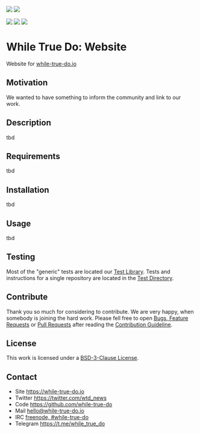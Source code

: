 <!-- Header (auto generated) -->
![](https://img.shields.io/github/license/while-true-do/website.svg?style=flat)
![](https://img.shields.io/github/issues/while-true-do/website.svg?style=flat)

<!-- Only Ansible, parsing from meta/main.yml -->
<!-- FIXME: Maintain in ansible-galaxy-skeleton -->
![](https://img.shields.io/badge/dynamic/yaml.svg?label=Min.%20Ansible%20Version&url=https%3A%2F%2Fraw.githubusercontent.com%2Fwhile-true-do%2Fwebsite%2Fmaster%2Fmeta%2Fmain.yml&query=%24.galaxy_info.min_ansible_version&colorB=black)
![](https://img.shields.io/badge/dynamic/yaml.svg?label=Supported%20OS&url=https%3A%2F%2Fraw.githubusercontent.com%2Fwhile-true-do%2Fwebsite%2Fmaster%2Fmeta%2Fmain.yml&query=galaxy_info.platforms%5B*%5D.name&colorB=black)
![](https://img.shields.io/badge/dynamic/yaml.svg?label=Galaxy%20Tags&url=https%3A%2F%2Fraw.githubusercontent.com%2Fwhile-true-do%2Fwebsite%2Fmaster%2Fmeta%2Fmain.yml&query=%24.galaxy_info.galaxy_tags%5B*%5D&colorB=black)

# While True Do: Website

Website for [while-true-do.io](https://while-true-do.io)

## Motivation

We wanted to have something to inform the community and link to our work.

## Description

tbd
<!-- TODO: Describe the repository in some more details.

-   Which features does it provide?
-   Why is it awesome or cool?
-->

## Requirements

tbd
<!-- TODO: Describe the requirements before installing.

-  What is needed?
-  What are prerequisites, dependencies or requirements?
-  Is something needed before one can install?
-->

## Installation

tbd
<!-- TODO: Describe the Installation process.

-  How do you install the software/tool?
-  Is there a package, container or some other resources?
-  Are special commands needed to build/install/run?
-->

## Usage

tbd
<!-- TODO: Describe how one can use the repository or it's software.

-   Is there a help or manual?
-   How do you call the software?
-   Is there something to configure?
 -->

<!-- Footer (auto generated) -->

## Testing

Most of the "generic" tests are located our
[Test Library](https://github.com/while-true-do/test-library). Tests and
instructions for a single repository are located in the
[Test Directory](./tests).

## Contribute

Thank you so much for considering to contribute. We are very happy, when somebody
is joining the hard work. Please fell free to open
[Bugs, Feature Requests](https://github.com/while-true-do/website/issues) or
[Pull Requests](https://github.com/while-true-do/website/pulls) after reading the [Contribution Guideline](https://github.com/while-true-do/doc-library/blob/master/documents/CONTRIBUTING.md).

## License

This work is licensed under a [BSD-3-Clause License](https://opensource.org/licenses/BSD-3-Clause).

## Contact

-   Site <https://while-true-do.io>
-   Twitter <https://twitter.com/wtd_news>
-   Code <https://github.com/while-true-do>
-   Mail [hello@while-true-do.io](mailto:hello@while-true-do.io)
-   IRC [freenode, #while-true-do](https://webchat.freenode.net/?channels=while-true-do)
-   Telegram <https://t.me/while_true_do>

<!-- ./Footer (auto generated) -->
